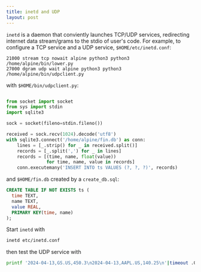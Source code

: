 ```yaml
---
title: inetd and UDP
layout: post
---
```


`inetd` is a daemon that conviently launches TCP/UDP services, redirecting internet data stream/grams to the stdio of user's code. For example, to configure a TCP service and a UDP service, `$HOME/etc/inetd.conf`:

```
21000 stream tcp nowait alpine python3 python3 /home/alpine/bin/lower.py
27000 dgram udp wait alpine python3 python3 /home/alpine/bin/udpclient.py
```

with `$HOME/bin/udpclient.py`:

```python

from socket import socket
from sys import stdin
import sqlite3

sock = socket(fileno=stdin.fileno())

received = sock.recv(1024).decode('utf8')
with sqlite3.connect('/home/alpine/fin.db') as conn:
	lines = [_.strip() for _ in received.split()]
	records = [_.split(',') for _ in lines]
	records = [(time, name, float(value))
		       for time, name, value in records]
	conn.executemany('INSERT INTO ts VALUES (?, ?, ?)', records)
```

and `$HOME/fin.db` created by a `create_db.sql`:

```sql
CREATE TABLE IF NOT EXISTS ts (
  time TEXT,
  name TEXT,
  value REAL,
  PRIMARY KEY(time, name)
);
```


Start `inetd` with

```sh
inetd etc/inetd.conf
```

then test the UDP service with

```sh
printf '2024-04-13,GS.US,450.3\n2024-04-13,AAPL.US,140.25\n'|timeout .001 nc -u 127.0.0.1 27000
```
